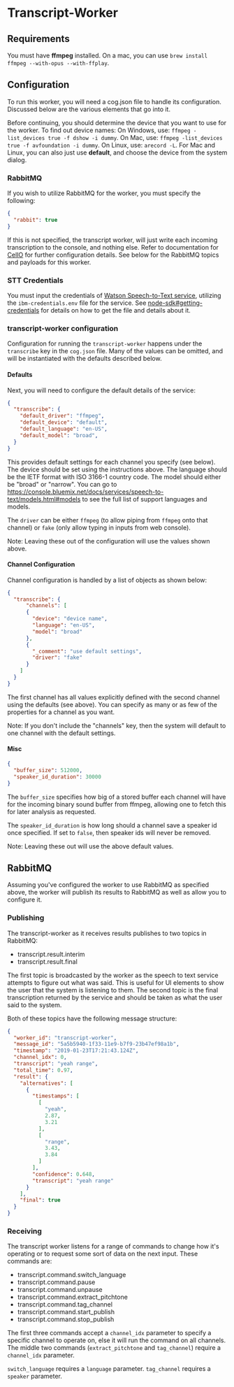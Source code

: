 # Transcript-Worker

## Requirements
You must have **ffmpeg** installed.
On a mac, you can use `brew install ffmpeg --with-opus --with-ffplay`.

## Configuration
To run this worker, you will need a cog.json file to handle its configuration.
Discussed below are the various elements that go into it.

Before continuing, you should determine the device that you want to use for the worker.
To find out device names:
On Windows, use: `ffmpeg -list_devices true -f dshow -i dummy`.
On Mac, use: `ffmpeg -list_devices true -f avfoundation -i dummy`.
On Linux, use: `arecord -L`.
For Mac and Linux, you can also just use **default**, and choose the device from the system dialog.

### RabbitMQ
If you wish to utilize RabbitMQ for the worker, you must specify the following:
```json
{
  "rabbit": true
}
```
If this is not specified, the transcript worker, will just write each incoming transcription to
the console, and nothing else. Refer to documentation for
[CelIO](https://internal.cisl.rpi/code/libraries/celio) for further configuration details. See
below for the RabbitMQ topics and payloads for this worker.

### STT Credentials
You must input the credentials of [Watson Speech-to-Text service](https://www.ibm.com/watson/services/speech-to-text/),
utilizing the `ibm-credentials.env` file for the service. See
[node-sdk#getting-credentials](https://github.com/watson-developer-cloud/node-sdk#getting-credentials)
for details on how to get the file and details about it.

### transcript-worker configuration
Configuration for running the `transcript-worker` happens under the `transcribe` key in the
`cog.json` file. Many of the values can be omitted, and will be instantiated with the defaults
described below.

#### Defaults
Next, you will need to configure the default details of the service:
```json
{
  "transcribe": {
    "default_driver": "ffmpeg",
    "default_device": "default",
    "default_language": "en-US",
    "default_model": "broad",
  }
}
```
This provides default settings for each channel you specify (see below). The device
should be set using the instructions above. The language should be the IETF format with
ISO 3166-1 country code. The model should either be "broad" or "narrow". You can go to
https://console.bluemix.net/docs/services/speech-to-text/models.html#models to see the
full list of support languages and models.

The `driver` can be either `ffmpeg` (to allow piping from `ffmpeg` onto that channel) or
`fake` (only allow typing in inputs from web console).

Note: Leaving these out of the configuration will use the values shown above.

#### Channel Configuration
Channel configuration is handled by a list of objects as shown below:
```json
{
  "transcribe": {
      "channels": [
      {
        "device": "device name",
        "language": "en-US",
        "model": "broad"
      },
      {
        "_comment": "use default settings",
        "driver": "fake"
      }
    ]
  }
}
```
The first channel has all values explicitly defined with the second channel
using the defaults (see above). You can specify as many or as few of the properties
for a channel as you want.

Note: If you don't include the "channels" key, then the system will default to one
channel with the default settings.

#### Misc
```json
{
  "buffer_size": 512000,
  "speaker_id_duration": 30000
}
```
The `buffer_size` specifies how big of a stored buffer each channel will have for the incoming binary
sound buffer from ffmpeg, allowing one to fetch this for later analysis as requested.

The `speaker_id_duration` is how long should a channel save a speaker id once specified. If set to
`false`, then speaker ids will never be removed.

Note: Leaving these out will use the above default values.

## RabbitMQ
Assuming you've configured the worker to use RabbitMQ as specified above, the worker
will publish its results to RabbitMQ as well as allow you to configure it.

### Publishing
The transcript-worker as it receives results publishes to two topics in RabbitMQ:
* transcript.result.interim
* transcript.result.final

The first topic is broadcasted by the worker as the speech to text service attempts
to figure out what was said. This is useful for UI elements to show the user that
the system is listening to them. The second topic is the final transcription
returned by the service and should be taken as what the user said to the system.

Both of these topics have the following message structure:
```json
{
  "worker_id": "transcript-worker",
  "message_id": "5a5b5940-1f33-11e9-b7f9-23b47ef98a1b",
  "timestamp": "2019-01-23T17:21:43.124Z",
  "channel_idx": 0,
  "transcript": "yeah range",
  "total_time": 0.97,
  "result": {
    "alternatives": [
      {
        "timestamps": [
          [
            "yeah",
            2.87,
            3.21
          ],
          [
            "range",
            3.43,
            3.84
          ]
        ],
        "confidence": 0.648,
        "transcript": "yeah range"
      }
    ],
    "final": true
  }
}
```


### Receiving

The transcript worker listens for a range of commands to change how it's operating
or to request some sort of data on the next input. These commands are:
* transcript.command.switch_language
* transcript.command.pause
* transcript.command.unpause
* transcript.command.extract_pitchtone
* transcript.command.tag_channel
* transcript.command.start_publish
* transcript.command.stop_publish

The first three commands accept a `channel_idx` parameter to specify a specific channel
to operate on, else it will run the command on all channels. The middle two commands
(`extract_pitchtone` and `tag_channel`) require a `channel_idx` parameter.

`switch_language` requires a `language` parameter.
`tag_channel` requires a `speaker` parameter.
